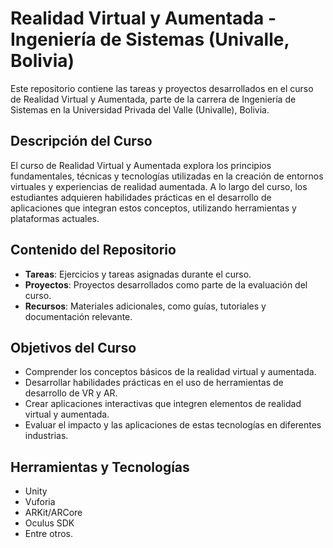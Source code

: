 # Realidad Virtual y Aumentada - Ingeniería de Sistemas (Univalle, Bolivia)

Este repositorio contiene las tareas y proyectos desarrollados en el curso de Realidad Virtual y Aumentada, parte de la carrera de Ingeniería de Sistemas en la Universidad Privada del Valle (Univalle), Bolivia.

## Descripción del Curso

El curso de Realidad Virtual y Aumentada explora los principios fundamentales, técnicas y tecnologías utilizadas en la creación de entornos virtuales y experiencias de realidad aumentada. A lo largo del curso, los estudiantes adquieren habilidades prácticas en el desarrollo de aplicaciones que integran estos conceptos, utilizando herramientas y plataformas actuales.

## Contenido del Repositorio

- **Tareas**: Ejercicios y tareas asignadas durante el curso.
- **Proyectos**: Proyectos desarrollados como parte de la evaluación del curso.
- **Recursos**: Materiales adicionales, como guías, tutoriales y documentación relevante.

## Objetivos del Curso

- Comprender los conceptos básicos de la realidad virtual y aumentada.
- Desarrollar habilidades prácticas en el uso de herramientas de desarrollo de VR y AR.
- Crear aplicaciones interactivas que integren elementos de realidad virtual y aumentada.
- Evaluar el impacto y las aplicaciones de estas tecnologías en diferentes industrias.

## Herramientas y Tecnologías

- Unity
- Vuforia
- ARKit/ARCore
- Oculus SDK
- Entre otros.
